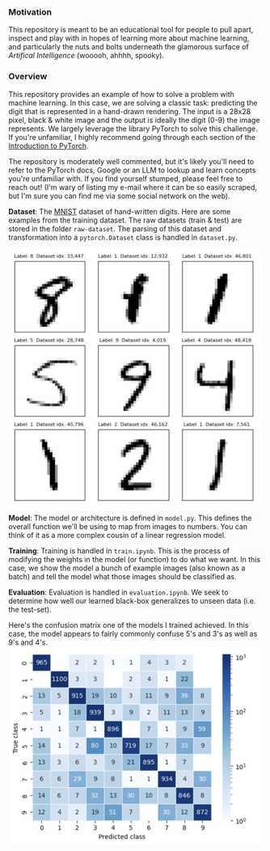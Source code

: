 ### Motivation

This repository is meant to be an educational tool for people to pull apart, inspect and play with in hopes of learning more about machine learning, and particularly the nuts and bolts underneath the glamorous surface of *Artifical Intelligence* (wooooh, ahhhh, spooky). 

### Overview

This repository provides an example of how to solve a problem with machine learning. In this case, we are solving a classic task: predicting the digit that is represented in a hand-drawn rendering. The input is a 28x28 pixel, black & white image and the output is ideally the digit (0-9) the image represents. We largely leverage the library PyTorch to solve this challenge. If you're unfamiliar, I highly recommend going through each section of the [Introduction to PyTorch](https://pytorch.org/tutorials/beginner/basics/intro.html). 

The repository is moderately well commented, but it's likely you'll need to refer to the PyTorch docs, Google or an LLM to lookup and learn concepts you're unfamiliar with. If you find yourself stumped, please feel free to reach out! (I'm wary of listing my e-mail where it can be so easily scraped, but I'm sure you can find me via some social network on the web).

**Dataset**: The [MNIST](https://en.wikipedia.org/wiki/MNIST_database) dataset of hand-written digits. Here are some examples from the training dataset. The raw datasets (train & test) are stored in the folder `raw-dataset`. The parsing of this dataset and transformation into a `pytorch.Dataset` class is handled in `dataset.py`. 

![](raw-dataset/mnist-dataset-example-screenshot.png)

**Model**: The model or architecture is defined in `model.py`. This defines the overall function we'll be using to map from images to numbers. You can think of it as a more complex cousin of a linear regression model.

**Training**: Training is handled in `train.ipynb`. This is the process of modifying the weights in the model (or function) to do what we want. In this case, we show the model a bunch of example images (also known as a batch) and tell the model what those images should be classified as. 

**Evaluation**: Evaluation is handled in `evaluation.ipynb`. We seek to determine how well our learned black-box generalizes to unseen data (i.e. the test-set).

Here's the confusion matrix one of the models I trained achieved.
In this case, the model appears to fairly commonly confuse 5's and 3's as well as
9's and 4's.
![](raw-dataset/confusion_matrix.png)
